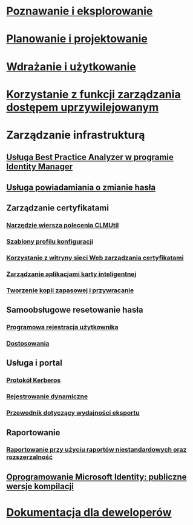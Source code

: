
# [Poznawanie i eksplorowanie](/microsoft-identity-manager/understand-explore/microsoft-identity-manager-2016)

# [Planowanie i projektowanie](/microsoft-identity-manager/plan-design/microsoft-identity-manager-2016-supported-platforms)

# [Wdrażanie i użytkowanie](/microsoft-identity-manager/deploy-use/microsoft-identity-manager-deploy)

# [Korzystanie z funkcji zarządzania dostępem uprzywilejowanym](/microsoft-identity-manager/pam/privileged-identity-management-for-active-directory-domain-services)

# Zarządzanie infrastrukturą

## [Usługa Best Practice Analyzer w programie Identity Manager](https://technet.microsoft.com/library/jj203402)

## [Usługa powiadamiania o zmianie hasła](https://technet.microsoft.com/library/e27c0bc6-c808-4fdb-9e59-58feeb419308)

## Zarządzanie certyfikatami

### [Narzędzie wiersza polecenia CLMUtil](https://technet.microsoft.com/library/cc720647)

### [Szablony profilu konfiguracji](https://technet.microsoft.com/library/cc708656)

### [Korzystanie z witryny sieci Web zarządzania certyfikatami](https://technet.microsoft.com/library/cc720560)

### [Zarządzanie aplikacjami karty inteligentnej](https://technet.microsoft.com/library/cc708681)

### [Tworzenie kopii zapasowej i przywracanie](https://technet.microsoft.com/library/dd883245)

## Samoobsługowe resetowanie hasła

### [Programowa rejestracja użytkownika](https://technet.microsoft.com/library/jj134294)

### [Dostosowania](https://technet.microsoft.com/library/jj134312)

## Usługa i portal

### [Protokół Kerberos](https://technet.microsoft.com/library/jj134299)

### [Rejestrowanie dynamiczne](/microsoft-identity-manager/infrastructure/mim-service-dynamic-logging)

### [Przewodnik dotyczący wydajności eksportu](https://technet.microsoft.com/library/hh322883)

## Raportowanie

### [Raportowanie przy użyciu raportów niestandardowych oraz rozszerzalność](https://technet.microsoft.com/library/jj133861)

## [Oprogramowanie Microsoft Identity: publiczne wersje kompilacji](https://blogs.technet.microsoft.com/iamsupport/idmbuildversions/)

# [Dokumentacja dla deweloperów](/microsoft-identity-manager/reference/microsoft-identity-manager-2016-developer-reference)
